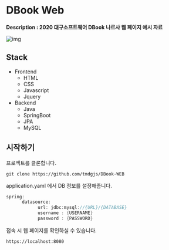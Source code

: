 # DBook Web

**Description : 2020 대구소프트웨어 DBook 나르샤 웹 페이지 예시 자료**



![img](https://www.notion.so/image/https%3A%2F%2Fs3-us-west-2.amazonaws.com%2Fsecure.notion-static.com%2F60db7c5e-3557-4aa8-a3d0-c015645dccc9%2FUntitled.png?table=block&id=5e022ac5-b462-4900-afc9-c34b89add8af&width=3840&userId=779ce7c6-5c92-476c-bee4-050c75c24982&cache=v2)



## Stack

- Frontend
  - HTML
  - CSS
  - Javascript
  - Jquery
- Backend
  - Java
  - SpringBoot
  - JPA
  - MySQL



## 시작하기

프로젝트를 클론합니다.

```
git clone https://github.com/tmdgjs/DBook-WEB
```

application.yaml 에서 DB 정보를 설정해줍니다.

```java
spring:
      datasource:
            url: jdbc:mysql://{URL}/{DATABASE}
            username : {USERNAME}
            password : {PASSWORD}
```

접속 시 웹 페이지를 확인하실 수 있습니다.

```
https://localhost:8080
```

